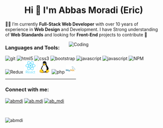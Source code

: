 <h1 align="center">Hi 👋 I'm Abbas Moradi (Eric)</h1>

👨‍💻 I’m currently **Full-Stack Web Developer** with over 10 years of experience in **Web Design** and Development. I have Strong understanding of **Web Standards** and looking for **Front-End** projects to contribute 🤝</br>

<img align="right" alt="Coding" width="300" src="https://i.pinimg.com/originals/81/17/8b/81178b47a8598f0c81c4799f2cdd4057.gif">


<h3 align="left">Languages and Tools:</h3>
<p align="left">
  <a> <img src="https://www.vectorlogo.zone/logos/git-scm/git-scm-icon.svg" alt="git" width="40" height="40"/> </a> 
  <a> <img src="https://radbell.com/files/icons/html5-300x300.png" alt="html5" width="40" height="40"/> </a> 
  <a> <img src="https://radbell.com/files/icons/css3-300x300.png" alt="css3" width="40" height="40"/> </a>
  <a> <img src="https://radbell.com/files/icons/bootstrap-300x300.png" alt="bootstrap" width="40" height="40"/> </a>
  <a> <img src="https://radbell.com/files/icons/sass-300x300.png" alt="javascript" width="40" height="40"/> </a>
  <a> <img src="https://radbell.com/files/icons/js-300x300.png" alt="javascript" width="40" height="40"/> </a> 
  <a> <img src="https://radbell.com/files/icons/npm-300x300.png" alt="NPM" width="40" height="40"/> </a>
  <a> <img src="https://radbell.com/files/icons/redux-300x300.png" alt="Redux" width="40" height="40"/> </a>
  <a> <img src="https://raw.githubusercontent.com/devicons/devicon/master/icons/react/react-original-wordmark.svg" alt="react" width="40" height="40"/> </a> 
  <a> <img src="https://raw.githubusercontent.com/devicons/devicon/master/icons/linux/linux-original.svg" alt="linux" width="40" height="40"/> </a> 
  <a> <img src="https://radbell.com/files/icons/php-dev.png" alt="php" width="40" height="40"/> </a>
  <a> <img src="https://raw.githubusercontent.com/devicons/devicon/master/icons/mysql/mysql-original-wordmark.svg" alt="mysql" width="30" height="30"/> </a> 
</p>


<hr width="45%">

<h3 align="left">Connect with me:</h3>
<p align="left">
<a href="https://www.linkedin.com/in/abmdi" target="blank"><img align="center" src="https://raw.githubusercontent.com/rahuldkjain/github-profile-readme-generator/master/src/images/icons/Social/linked-in-alt.svg" alt="abmdi" height="30" width="40" /></a>
<a href="https://instagram.com/ab.mdi" target="blank"><img align="center" src="https://raw.githubusercontent.com/rahuldkjain/github-profile-readme-generator/master/src/images/icons/Social/instagram.svg" alt="ab.mdi" height="30" width="40" /></a>
<a href="https://t.me/ab_mdi" target="blank"><img align="center" src="https://upload.wikimedia.org/wikipedia/commons/thumb/8/82/Telegram_logo.svg/1200px-Telegram_logo.svg.png" alt="ab_mdi" height="40" width="40" /></a>
</p>
<br>
<p align="left"> <img src="https://komarev.com/ghpvc/?username=anii693&label=Profile%20views&color=0e75b6&style=flat" alt="abmdi" /> </p>
